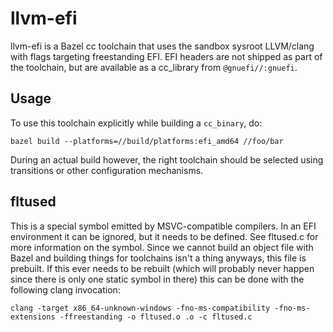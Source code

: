 llvm-efi
========

llvm-efi is a Bazel cc toolchain that uses the sandbox sysroot LLVM/clang with flags targeting freestanding EFI.
EFI headers are not shipped as part of the toolchain, but are available as a cc_library from `@gnuefi//:gnuefi`.

Usage
-----

To use this toolchain explicitly while building a `cc_binary`, do:

    bazel build --platforms=//build/platforms:efi_amd64 //foo/bar

During an actual build however, the right toolchain should be selected using transitions
or other configuration mechanisms.

fltused
-------

This is a special symbol emitted by MSVC-compatible compilers. In an EFI environment it can be ignored, but it needs to
be defined. See fltused.c for more information on the symbol. Since we cannot build an object file with Bazel and
building things for toolchains isn't a thing anyways, this file is prebuilt. If this ever needs to be rebuilt (which
will probably never happen since there is only one static symbol in there) this can be done with the following clang
invocation:

    clang -target x86_64-unknown-windows -fno-ms-compatibility -fno-ms-extensions -ffreestanding -o fltused.o .o -c fltused.c
   
